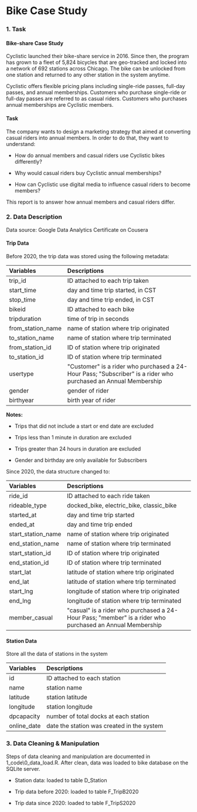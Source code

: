 Bike Case Study
================

### 1. Task

#### Bike-share Case Study

Cyclistic launched their bike-share service in 2016. Since then, the
program has grown to a fleet of 5,824 bicycles that are geo-tracked and
locked into a network of 692 stations across Chicago. The bike can be
unlocked from one station and returned to any other station in the
system anytime.

Cyclistic offers flexible pricing plans including single-ride passes,
full-day passes, and annual memberships. Customers who purchase
single-ride or full-day passes are referred to as casual riders.
Customers who purchases annual memberships are Cyclistic members.

#### Task

The company wants to design a marketing strategy that aimed at
converting casual riders into annual members. In order to do that, they
want to understand:

-   How do annual members and casual riders use Cyclistic bikes
    differently?

-   Why would casual riders buy Cyclistic annual memberships?

-   How can Cyclistic use digital media to influence casual riders to
    become members?

This report is to answer how annual members and casual riders differ.

### 2. Data Description

Data source: Google Data Analytics Certificate on Cousera

#### Trip Data

Before 2020, the trip data was stored using the following metadata:

<table>
<thead>
<tr>
<th style="text-align:left;">
Variables
</th>
<th style="text-align:left;">
Descriptions
</th>
</tr>
</thead>
<tbody>
<tr>
<td style="text-align:left;">
trip_id
</td>
<td style="text-align:left;">
ID attached to each trip taken
</td>
</tr>
<tr>
<td style="text-align:left;">
start_time
</td>
<td style="text-align:left;">
day and time trip started, in CST
</td>
</tr>
<tr>
<td style="text-align:left;">
stop_time
</td>
<td style="text-align:left;">
day and time trip ended, in CST
</td>
</tr>
<tr>
<td style="text-align:left;">
bikeid
</td>
<td style="text-align:left;">
ID attached to each bike
</td>
</tr>
<tr>
<td style="text-align:left;">
tripduration
</td>
<td style="text-align:left;">
time of trip in seconds
</td>
</tr>
<tr>
<td style="text-align:left;">
from_station_name
</td>
<td style="text-align:left;">
name of station where trip originated
</td>
</tr>
<tr>
<td style="text-align:left;">
to_station_name
</td>
<td style="text-align:left;">
name of station where trip terminated
</td>
</tr>
<tr>
<td style="text-align:left;">
from_station_id
</td>
<td style="text-align:left;">
ID of station where trip originated
</td>
</tr>
<tr>
<td style="text-align:left;">
to_station_id
</td>
<td style="text-align:left;">
ID of station where trip terminated
</td>
</tr>
<tr>
<td style="text-align:left;">
usertype
</td>
<td style="text-align:left;">
"Customer" is a rider who purchased a 24-Hour Pass; "Subscriber" is a
rider who purchased an Annual Membership
</td>
</tr>
<tr>
<td style="text-align:left;">
gender
</td>
<td style="text-align:left;">
gender of rider
</td>
</tr>
<tr>
<td style="text-align:left;">
birthyear
</td>
<td style="text-align:left;">
birth year of rider
</td>
</tr>
</tbody>
</table>

**Notes:**

-   Trips that did not include a start or end date are excluded

-   Trips less than 1 minute in duration are excluded

-   Trips greater than 24 hours in duration are excluded

-   Gender and birthday are only available for Subscribers

Since 2020, the data structure changed to:

<table>
<thead>
<tr>
<th style="text-align:left;">
Variables
</th>
<th style="text-align:left;">
Descriptions
</th>
</tr>
</thead>
<tbody>
<tr>
<td style="text-align:left;">
ride_id
</td>
<td style="text-align:left;">
ID attached to each ride taken
</td>
</tr>
<tr>
<td style="text-align:left;">
rideable_type
</td>
<td style="text-align:left;">
docked_bike, electric_bike, classic_bike
</td>
</tr>
<tr>
<td style="text-align:left;">
started_at
</td>
<td style="text-align:left;">
day and time trip started
</td>
</tr>
<tr>
<td style="text-align:left;">
ended_at
</td>
<td style="text-align:left;">
day and time trip ended
</td>
</tr>
<tr>
<td style="text-align:left;">
start_station_name
</td>
<td style="text-align:left;">
name of station where trip originated
</td>
</tr>
<tr>
<td style="text-align:left;">
end_station_name
</td>
<td style="text-align:left;">
name of station where trip terminated
</td>
</tr>
<tr>
<td style="text-align:left;">
start_station_id
</td>
<td style="text-align:left;">
ID of station where trip originated
</td>
</tr>
<tr>
<td style="text-align:left;">
end_station_id
</td>
<td style="text-align:left;">
ID of station where trip terminated
</td>
</tr>
<tr>
<td style="text-align:left;">
start_lat
</td>
<td style="text-align:left;">
latitude of station where trip originated
</td>
</tr>
<tr>
<td style="text-align:left;">
end_lat
</td>
<td style="text-align:left;">
latitude of station where trip terminated
</td>
</tr>
<tr>
<td style="text-align:left;">
start_lng
</td>
<td style="text-align:left;">
longitude of station where trip originated
</td>
</tr>
<tr>
<td style="text-align:left;">
end_lng
</td>
<td style="text-align:left;">
longitude of station where trip terminated
</td>
</tr>
<tr>
<td style="text-align:left;">
member_casual
</td>
<td style="text-align:left;">
"casual" is a rider who purchased a 24-Hour Pass; "member" is a rider
who purchased an Annual Membership
</td>
</tr>
</tbody>
</table>

#### Station Data

Store all the data of stations in the system

<table>
<thead>
<tr>
<th style="text-align:left;">
Variables
</th>
<th style="text-align:left;">
Descriptions
</th>
</tr>
</thead>
<tbody>
<tr>
<td style="text-align:left;">
id
</td>
<td style="text-align:left;">
ID attached to each station
</td>
</tr>
<tr>
<td style="text-align:left;">
name
</td>
<td style="text-align:left;">
station name
</td>
</tr>
<tr>
<td style="text-align:left;">
latitude
</td>
<td style="text-align:left;">
station latitude
</td>
</tr>
<tr>
<td style="text-align:left;">
longitude
</td>
<td style="text-align:left;">
station longitude
</td>
</tr>
<tr>
<td style="text-align:left;">
dpcapacity
</td>
<td style="text-align:left;">
number of total docks at each station
</td>
</tr>
<tr>
<td style="text-align:left;">
online_date
</td>
<td style="text-align:left;">
date the station was created in the system
</td>
</tr>
</tbody>
</table>

### 3. Data Cleaning & Manipulation

Steps of data cleaning and manipulation are documented in
1_code\\0_data_load.R. After clean, data was loaded to bike database on
the SQLite server.

-   Station data: loaded to table D_Station

-   Trip data before 2020: loaded to table F_TripB2020

-   Trip data since 2020: loaded to table F_TripS2020
